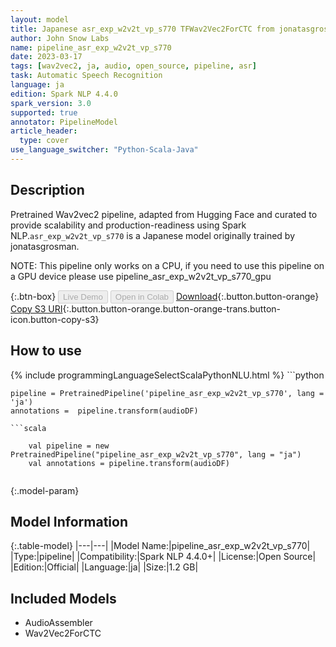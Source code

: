 ```yaml
---
layout: model
title: Japanese asr_exp_w2v2t_vp_s770 TFWav2Vec2ForCTC from jonatasgrosman
author: John Snow Labs
name: pipeline_asr_exp_w2v2t_vp_s770
date: 2023-03-17
tags: [wav2vec2, ja, audio, open_source, pipeline, asr]
task: Automatic Speech Recognition
language: ja
edition: Spark NLP 4.4.0
spark_version: 3.0
supported: true
annotator: PipelineModel
article_header:
  type: cover
use_language_switcher: "Python-Scala-Java"
---
```


## Description

Pretrained Wav2vec2  pipeline, adapted from Hugging Face and curated to provide scalability and production-readiness using Spark NLP.`asr_exp_w2v2t_vp_s770` is a Japanese model originally trained by jonatasgrosman.

NOTE: This pipeline only works on a CPU, if you need to use this pipeline on a GPU device please use pipeline_asr_exp_w2v2t_vp_s770_gpu

{:.btn-box}
<button class="button button-orange" disabled>Live Demo</button>
<button class="button button-orange" disabled>Open in Colab</button>
[Download](https://s3.amazonaws.com/auxdata.johnsnowlabs.com/public/models/pipeline_asr_exp_w2v2t_vp_s770_ja_4.4.0_3.0_1679044484888.zip){:.button.button-orange}
[Copy S3 URI](s3://auxdata.johnsnowlabs.com/public/models/pipeline_asr_exp_w2v2t_vp_s770_ja_4.4.0_3.0_1679044484888.zip){:.button.button-orange.button-orange-trans.button-icon.button-copy-s3}

## How to use



<div class="tabs-box" markdown="1">
{% include programmingLanguageSelectScalaPythonNLU.html %}
```python

    pipeline = PretrainedPipeline('pipeline_asr_exp_w2v2t_vp_s770', lang = 'ja')
    annotations =  pipeline.transform(audioDF)
    
```
```scala

    val pipeline = new PretrainedPipeline("pipeline_asr_exp_w2v2t_vp_s770", lang = "ja")
    val annotations = pipeline.transform(audioDF)
    
```
</div>

{:.model-param}
## Model Information

{:.table-model}
|---|---|
|Model Name:|pipeline_asr_exp_w2v2t_vp_s770|
|Type:|pipeline|
|Compatibility:|Spark NLP 4.4.0+|
|License:|Open Source|
|Edition:|Official|
|Language:|ja|
|Size:|1.2 GB|

## Included Models

- AudioAssembler
- Wav2Vec2ForCTC